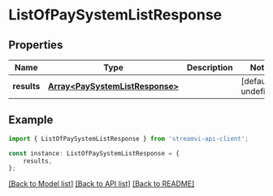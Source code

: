 # ListOfPaySystemListResponse


## Properties

Name | Type | Description | Notes
------------ | ------------- | ------------- | -------------
**results** | [**Array&lt;PaySystemListResponse&gt;**](PaySystemListResponse.md) |  | [default to undefined]

## Example

```typescript
import { ListOfPaySystemListResponse } from 'streamvi-api-client';

const instance: ListOfPaySystemListResponse = {
    results,
};
```

[[Back to Model list]](../README.md#documentation-for-models) [[Back to API list]](../README.md#documentation-for-api-endpoints) [[Back to README]](../README.md)
